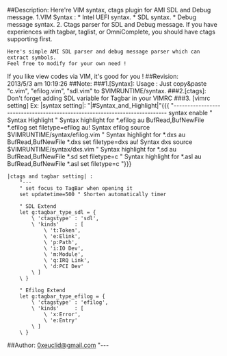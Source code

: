 ##Description:
Here're VIM syntax, ctags plugin for AMI SDL and Debug message. 
1.VIM Syntax :
    * Intel UEFI syntax.
    * SDL syntax.
    * Debug message syntax.
2. Ctags parser for SDL and Debug message.
    If you have experiences with tagbar, taglist, or OmniComplete, 
    you should have ctags supporting first. 

    Here's simple AMI SDL parser and debug message parser which can extract symbols. 
    Feel free to modify for your own need !

If you like view codes via VIM, 
it's good for you !
##Revision:     
    2013/5/3 am 10:19:26
##Note:
###1.[Syntax]:
    Usage : Just copy&paste "c.vim", "efilog.vim", "sdl.vim" to $VIMRUNTIME/syntax. 
###2.[ctags]:
       Don't forget adding SDL variable for Tagbar in your VIMRC 
###3. [vimrc setting] Ex:
    |syntax setting|:
        "|#Syntax_and_Highlight|"{{{
        "--------------------------------------------------------------------------- 
        syntax enable     " Syntax Highlight
        " Syntax highlight for *.efilog 
        au BufRead,BufNewFile *.efilog set filetype=efilog
        au! Syntax efilog source $VIMRUNTIME/syntax/efilog.vim
        " Syntax highlight for *.dxs 
        au BufRead,BufNewFile *.dxs set filetype=dxs
        au! Syntax dxs source $VIMRUNTIME/syntax/dxs.vim
        " Syntax highlight for *.sd
        au BufRead,BufNewFile *.sd set filetype=c
        " Syntax highlight for *.asl
        au BufRead,BufNewFile *.asl set filetype=c
        "}}}

    |ctags and tagbar setting| :
        "---
        " set focus to TagBar when opening it
        set updatetime=500 " Shorten automatically timer

        " SDL Extend
        let g:tagbar_type_sdl = {
            \ 'ctagstype' : 'sdl',
            \ 'kinds'     : [
                \ 't:Token',
                \ 'e:Elink',
                \ 'p:Path',
                \ 'i:IO Dev',
                \ 'm:Module',
                \ 'q:IRQ Link',
                \ 'd:PCI Dev'
            \ ]
        \ }

        " Efilog Extend
        let g:tagbar_type_efilog = {
            \ 'ctagstype' : 'efilog',
            \ 'kinds'     : [
                \ 'x:Error',
                \ 'e:Entry'
            \ ]
        \ }
##Author:
    0xeuclid@gmail.com
"---

